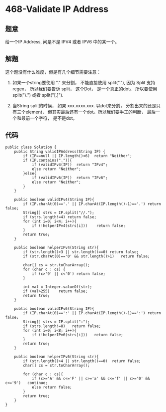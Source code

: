 # 468-Validate IP Address
## 题意
给一个IP Address, 问是不是 IPV4 或者 IPV6 中的某一个。

## 解题
这个题没有什么难度，但是有几个细节需要注意：

1. 如果一个string要使用 "." 来分割， 不能直接使用 split("."), 因为 Split 支持 regex， 所以我们要告诉 split， 这个Dot， 是一个真正的dot。 所以要使用 split("\\.") 或者 split("[.]").

2. 当String split的时候， 如果 xxx.xxxx.xxx. 以dot来分割， 分割出来的还是只有三个element， 但其实最后还有一个dot。所以我们要手工的判断， 最后一个和最前一个字符， 是不是dot。


## 代码
```
public class Solution {
    public String validIPAddress(String IP) {
        if (IP==null || IP.length()<6)  return "Neither";
        if (IP.contains(".")){
            if (validIPv4(IP))  return "IPv4";
            else return "Neither";
        }else{
            if (validIPv6(IP))  return "IPv6";
            else return "Neither";
        }
    }
    
    public boolean validIPv4(String IP){
        if (IP.charAt(0)=='.' || IP.charAt(IP.length()-1)=='.') return false;
        String[] strs = IP.split("//.");
        if (strs.length!=4) return false;
        for (int i=0; i<4; i++){
            if (!helperIPv4(strs[i]))    return false;
        }
        return true;
    }
    
    public boolean helperIPv4(String str){
        if (str.length()>3 || str.length()==0) return false;
        if (str.charAt(0)=='0' && str.length()>1)   return false;
        
        char[] cs = str.toCharArray();
        for (char c : cs) {
            if (c>'9' || c<'0') return false;
        }
        
        int val = Integer.valueOf(str);
        if (val>255)    return false;
        return true;
    }
    
    public boolean validIPv6(String IP){
        if (IP.charAt(0)==':' || IP.charAt(IP.length()-1)==':') return false;
        String[] strs = IP.split(":");
        if (strs.length!=8)   return false;
        for (int i=0; i<8; i++){
            if (!helperIPv6(strs[i]))   return false;
        }
        return true;
    }
    
    public boolean helperIPv6(String str){
        if (str.length()>4 || str.length()==0)  return false;
        char[] cs = str.toCharArray();
        
        for (char c : cs){
            if (c>='A' && c<='F' || c>='a' && c<='f' || c>='0' && c<='9')   continue;
            else return false;
        }
        return true;
    }
}
``` 


